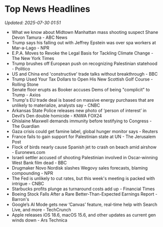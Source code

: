 # Top News Headlines

_Updated: 2025-07-30 01:51_

- What we know about Midtown Manhattan mass shooting suspect Shane Devon Tamura - ABC News
- Trump says his falling out with Jeffrey Epstein was over spa workers at Mar-a-Lago - NPR
- E.P.A. Moves to Revoke the Legal Basis for Tackling Climate Change - The New York Times
- Trump brushes off European push on recognizing Palestinian statehood - Politico
- US and China end 'constructive' trade talks without breakthrough - BBC
- Trump Used Your Tax Dollars to Open His New Scottish Golf Course - Rolling Stone
- Senate floor erupts as Booker accuses Dems of being "complicit" to Trump - Axios
- Trump's EU trade deal is based on massive energy purchases that are unlikely to materialize, analysts say - CNBC
- Arkansas State Police releases new photo of ‘person of interest’ in Devil’s Den double homicide - KNWA FOX24
- Ghislaine Maxwell demands immunity before testifying to Congress - The Guardian
- Gaza crisis could get famine label, global hunger monitor says - Reuters
- France fails to gain support for Palestinian state at UN - The Jerusalem Post
- Flock of birds nearly cause Spanish jet to crash on beach amid airshow - Euronews.com
- Israeli settler accused of shooting Palestinian involved in Oscar-winning West Bank film dead - BBC
- Drugmaker Novo Nordisk slashes Wegovy sales forecasts, blaming compounding - NPR
- The Fed is unlikely to cut rates, but this week's meeting is packed with intrigue - CNBC
- Starbucks profits plunge as turnaround costs add up - Financial Times
- Boeing Stock Falls After a Rare Better-Than-Expected Earnings Report - Barron's
- Google’s AI Mode gets new ‘Canvas’ feature, real-time help with Search Live, and more - TechCrunch
- Apple releases iOS 18.6, macOS 15.6, and other updates as current gen winds down - Ars Technica